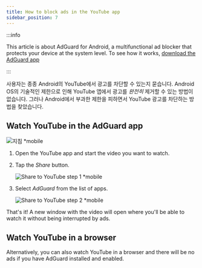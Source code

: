```yaml
---
title: How to block ads in the YouTube app
sidebar_position: 7
---
```


:::info

This article is about AdGuard for Android, a multifunctional ad blocker that protects your device at the system level. To see how it works, [download the AdGuard app](https://agrd.io/download-kb-adblock)

:::

사용자는 종종 Android의 YouTube에서 광고를 차단할 수 있는지 묻습니다. Android OS의 기술적인 제한으로 인해 YouTube 앱에서 광고를 *완전히* 제거할 수 있는 방법이 없습니다. 그러나 Android에서 부과한 제한을 피하면서 YouTube 광고를 차단하는 방법을 찾았습니다.

## Watch YouTube in the AdGuard app

![지침 *mobile](https://cdn.adtidy.org/public/Adguard/Blog/Android/3-6/share.gif)

1. Open the YouTube app and start the video you want to watch.

1. Tap the *Share* button.

    ![Share to YouTube step 1 *mobile](https://cdn.adtidy.org/content/kb/ad_blocker/android/youtube/android-youtube-share-step1.png)

1. Select *AdGuard* from the list of apps.

    ![Share to YouTube step 2 *mobile](https://cdn.adtidy.org/content/kb/ad_blocker/android/youtube/android-youtube-share-step2.png)

That's it! A new window with the video will open where you'll be able to watch it without being interrupted by ads.

## Watch YouTube in a browser

Alternatively, you can also watch YouTube in a browser and there will be no ads if you have AdGuard installed and enabled.
